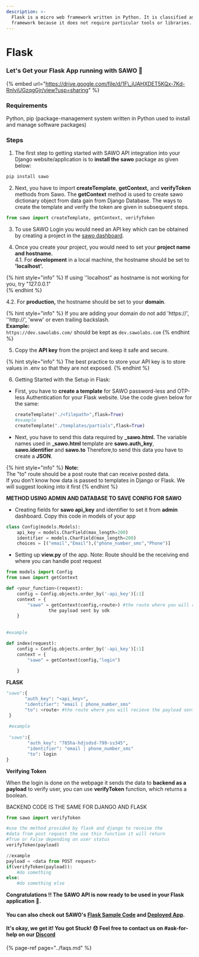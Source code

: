 ```yaml
---
description: >-
  Flask is a micro web framework written in Python. It is classified as a micro
  framework because it does not require particular tools or libraries.
---
```


# Flask

### Let's Get your Flask App running with SAWO 🙌 

{% embed url="https://drive.google.com/file/d/1F\_iUAHXDET5KQx-7Kd-RnlviUGzqgGjr/view?usp=sharing" %}



### Requirements

Python, pip \(package-management system written in Python used to install and manage software packages\)

### Steps

1. The first step to getting started with SAWO API integration into your Django website/application is to **install the sawo** package as given below:

```python
pip install sawo
```

2. Next, you have to import **createTemplate**, **getContext,** and **verifyToken** methods from Sawo. The **getContext** method is used to create sawo dictionary object from data gain from Django Database. The ways to create the template and verify the token are given in subsequent steps.

```python
from sawo import createTemplate, getContext, verifyToken
```

3. To use SAWO Login you would need an API key which can be obtained by creating a project in the [sawo dashboard](https://dev.sawolabs.com/). 

4.  Once you create your project, you would need to set your **project name and hostname.**  
    4.1. For **development** in a local machine, the hostname should be set to **'localhost'.**

{% hint style="info" %}
If using ''localhost" as hostname is not working for you, try "127.0.0.1"  
{% endhint %}

   4.2. For **production,** the hostname should be set to your **domain**. 

{% hint style="info" %}
If you are adding your domain do not add 'https://', ''http://', 'www' or even trailing backslash.  
**Example:**  
`https://dev.sawolabs.com/` should be kept as `dev.sawolabs.com`
{% endhint %}

5. Copy the **API key** from the project and keep it safe and secure.

{% hint style="info" %}
The best practice to store your API key is to store values in .env so that they are not exposed.
{% endhint %}

6. Getting Started with the Setup in Flask:

* First, you have to **create a template** for SAWO password-less and OTP-less Authentication for your Flask website. Use the code given below for the same:

  ```python
  createTemplate("./<filepath>",flask=True)
  #example
  createTemplate("./templates/partials",flask=True)
  ```

* Next, you have to send this data required by **\_sawo.html.** The variable names used in **\_sawo.html** template are **sawo.auth\_key**, **sawo.identifier** and **sawo.to** Therefore,to send this data you have to create a **JSON**.

{% hint style="info" %}
**Note:**  
The "to" route should be a post route that can receive posted data.  
If you don’t know how data is passed to templates in Django or Flask. We will suggest looking into it first
{% endhint %}

**METHOD USING ADMIN AND DATABASE TO SAVE CONFIG FOR SAWO**

*  Creating fields for **sawo api\_key** and identifier to set it from **admin** dashboard. Copy this code in models of your app

```python
class Config(models.Models):
    api_key = models.CharField(max_length=200)
    identifier = models.CharField(max_length=200)
    choices = [("email","Email"),("phone_number_sms","Phone")]
```

* Setting up **view.py** of the app. Note: Route should be the receiving end where you can handle post request

```python
from models import Config
from sawo import getContext

def <your_function>(request):
    config = Config.objects.order_by('-api_key')[:1]
    context = {
        "sawo" = getContext(config,<route>) #the route where you will recieve
                the payload sent by sdk    
    }
    
    
#example

def index(request):
    config = Config.objects.order_by('-api_key')[:1]
    context = {
        "sawo" = getContext(config,"login") 
               
    }
```

**FLASK**

```python
"sawo":{
       "auth_key": "<api_key>",
       "identifier": "email | phone_number_sms"
       "to": <route> #the route where you will recieve the payload sent by sdk                 
 }
 
 #example
 
 "sawo":{
        "auth_key": "785ha-hdjsdsd-799-ss345",
        "identifier": "email | phone_number_sms"
        "to": login               
}
```

**Verifying Token** 

When the login is done on the webpage it sends the data to **backend as a payload** to verify user, you can use **verifyToken** function, which returns a boolean.

BACKEND CODE IS THE SAME FOR DJANGO AND FLASK

```python
from sawo import verifyToken

#use the method provided by flask and django to receive the 
#data from post request the use this function it will return 
#True or False depending on user status
verifyToken(payload)

//example 
payload = <data from POST request>
if(verifyToken(payload)):
    #do something
else:
    #do something else
```

**Congratulations !! The SAWO API is now ready to be used in your Flask application** 🤘**.**  

#### You can also check out SAWO's [Flask Sample Code](https://github.com/sawolabs/sawo-python-examples/tree/master/flask) and [Deployed App](https://github.com/sawolabs/sawo-python-examples/tree/master/flask).

#### It's okay, we get it! You got Stuck! 😞 Feel free to contact us on \#ask-for-help on our [Discord](https://discord.com/invite/TpnCfMUE5P)

{% page-ref page="../faqs.md" %}

